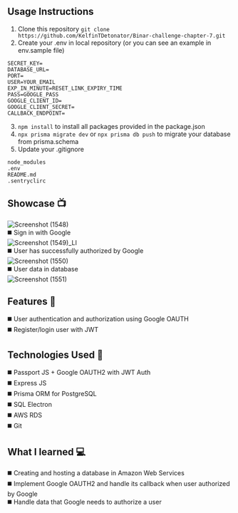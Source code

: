 ## Usage Instructions
1) Clone this repository
```git clone https://github.com/KelfinTDetonator/Binar-challenge-chapter-7.git```
2) Create your .env in local repository (or you can see an example in env.sample file)
```
SECRET_KEY=
DATABASE_URL=
PORT=
USER=YOUR_EMAIL
EXP_IN_MINUTE=RESET_LINK_EXPIRY_TIME
PASS=GOOGLE_PASS
GOOGLE_CLIENT_ID=
GOOGLE_CLIENT_SECRET=
CALLBACK_ENDPOINT=
```
3) ```npm install``` to install all packages provided in the package.json
4) ```npx prisma migrate dev``` or  ```npx prisma db push``` to migrate your database from prisma.schema
5) Update your .gitignore
```
node_modules
.env
README.md
.sentryclirc
```

## Showcase :tv:  
![Screenshot (1548)](https://github.com/KelfinTDetonator/Google-OAUTH2/assets/91953273/597adaf2-ef6a-4d74-9418-5c4286b70a24)  
:black_medium_square: Sign in with Google  
![Screenshot (1549)_LI](https://github.com/KelfinTDetonator/Google-OAUTH2/assets/91953273/b1b0ed40-79d6-4e6c-a439-681491ae8054)  
:black_medium_square: User has successfully authorized by Google    
![Screenshot (1550)](https://github.com/KelfinTDetonator/Google-OAUTH2/assets/91953273/e046eba1-47eb-4166-aed1-9322c0832992)  
:black_medium_square: User data in database  
![Screenshot (1551)](https://github.com/KelfinTDetonator/Google-OAUTH2/assets/91953273/0b4b5b3a-2d65-492a-b1e9-f96956c1d8e8)

## Features :rocket:
:black_medium_square: User authentication and authorization using Google OAUTH  
:black_medium_square: Register/login user with JWT   

## Technologies Used :hammer:
:black_medium_square: Passport JS + Google OAUTH2 with JWT Auth  
:black_medium_square: Express JS  
:black_medium_square: Prisma ORM for PostgreSQL  
:black_medium_square: SQL Electron  
:black_medium_square: AWS RDS  
:black_medium_square: Git  

## What I learned :computer:
:black_medium_square: Creating and hosting a database in Amazon Web Services    
:black_medium_square: Implement Google OAUTH2 and handle its callback when user authorized by Google    
:black_medium_square: Handle data that Google needs to authorize a user  

